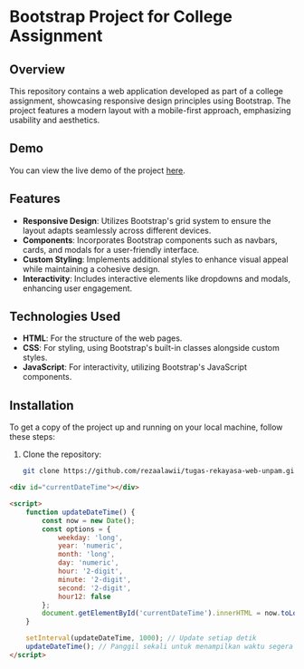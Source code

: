 # Bootstrap Project for College Assignment

## Overview

This repository contains a web application developed as part of a college assignment, showcasing responsive design principles using Bootstrap. The project features a modern layout with a mobile-first approach, emphasizing usability and aesthetics.

## Demo

You can view the live demo of the project [here](https://rezaalawi-tugas-rekayasa-web-unpam.vercel.app).

## Features

- **Responsive Design**: Utilizes Bootstrap's grid system to ensure the layout adapts seamlessly across different devices.
- **Components**: Incorporates Bootstrap components such as navbars, cards, and modals for a user-friendly interface.
- **Custom Styling**: Implements additional styles to enhance visual appeal while maintaining a cohesive design.
- **Interactivity**: Includes interactive elements like dropdowns and modals, enhancing user engagement.

## Technologies Used

- **HTML**: For the structure of the web pages.
- **CSS**: For styling, using Bootstrap's built-in classes alongside custom styles.
- **JavaScript**: For interactivity, utilizing Bootstrap's JavaScript components.

## Installation

To get a copy of the project up and running on your local machine, follow these steps:

1. Clone the repository:
   ```bash
   git clone https://github.com/rezaalawii/tugas-rekayasa-web-unpam.git

```html
<div id="currentDateTime"></div>

<script>
    function updateDateTime() {
        const now = new Date();
        const options = { 
            weekday: 'long', 
            year: 'numeric', 
            month: 'long', 
            day: 'numeric', 
            hour: '2-digit', 
            minute: '2-digit', 
            second: '2-digit', 
            hour12: false 
        };
        document.getElementById('currentDateTime').innerHTML = now.toLocaleDateString('id-ID', options);
    }

    setInterval(updateDateTime, 1000); // Update setiap detik
    updateDateTime(); // Panggil sekali untuk menampilkan waktu segera
</script>